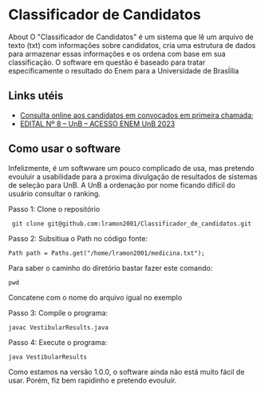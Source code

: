 # Classificador de Candidatos
About
O "Classificador de Candidatos" é um sistema que lê um arquivo de texto (txt) com informações sobre candidatos, cria uma estrutura de dados para armazenar essas informações e os ordena com base em sua classificação. O software em questão é baseado para tratar especificamente o resultado do Enem para a Universidade de Brasĺília

## Links utéis

- [Consulta online aos candidatos em convocados em primeira chamada](https://security.cebraspe.org.br/ConsultaOnline/UNB_23_ACESSOENEM/1983/7d6638f3-928d-46f4-b7bd-9ace99ad2b70/Consulta);
- [EDITAL Nº 8 – UnB – ACESSO ENEM UnB 2023](https://cdn.cebraspe.org.br/vestibulares/UNB_23_ACESSOENEM/arquivos/ED_8_2023_ACESSO_ENEM_RES_FINAL_BIOP_HETERO.PDF)

## Como usar o software

Infelizmente, é um softwware um pouco complicado de usa, mas pretendo evouluir a usabilidade para a proxima divulgação de resultados de sistemas de seleção para UnB. A UnB a ordenação por nome ficando difícil do usuário consultar o ranking.

Passo 1: Clone o repositório

``` git clone git@github.com:lramon2001/Classificador_de_candidatos.git```

Passo 2: Subsitiua o Path no código fonte:

 ```Path path = Paths.get("/home/lramon2001/medicina.txt");```
 
 Para saber o caminho do diretório bastar fazer este comando:
 
``` pwd ```

Concatene com o nome do arquivo igual no exemplo

Passo 3: Compile o programa:

```javac VestibularResults.java```

Passo 4: Execute o programa:

```java VestibularResults```

Como estamos na versão 1.0.0, o software ainda não está muito fácil de usar. Porém, fiz bem rapidinho e pretendo evouluir.

